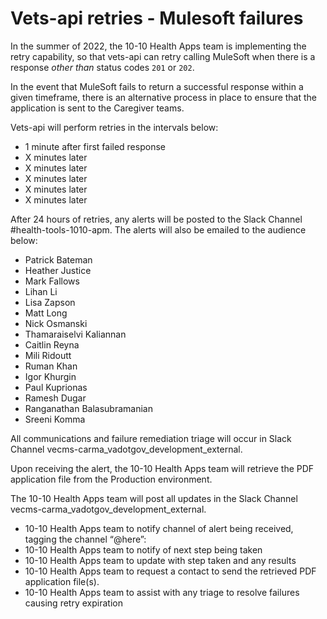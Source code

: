 # Vets-api retries - Mulesoft failures

In the summer of 2022, the 10-10 Health Apps team is implementing the retry capability, so that vets-api can retry calling MuleSoft when there is a response _other than_ status codes `201` or `202`.

In the event that MuleSoft fails to return a successful response within a given timeframe, there is an alternative process in place to ensure that the application is sent to the Caregiver teams.

Vets-api will perform retries in the intervals below:
- 1 minute after first failed response
- X minutes later
- X minutes later
- X minutes later
- X minutes later
- X minutes later

After 24 hours of retries, any alerts will be posted to the Slack Channel #health-tools-1010-apm.  The alerts will also be emailed to the audience below:
- Patrick Bateman
- Heather Justice
- Mark Fallows
- Lihan Li
- Lisa Zapson
- Matt Long
- Nick Osmanski
- Thamaraiselvi Kaliannan
- Caitlin Reyna
- Mili Ridoutt
- Ruman Khan
- Igor Khurgin
- Paul Kuprionas
- Ramesh Dugar
- Ranganathan Balasubramanian
- Sreeni Komma

All communications and failure remediation triage will occur in Slack Channel vecms-carma_vadotgov_development_external.

Upon receiving the alert, the 10-10 Health Apps team will retrieve the PDF application file from the Production environment.  


The 10-10 Health Apps team will post all updates in the Slack Channel vecms-carma_vadotgov_development_external.
- 10-10 Health Apps team to notify channel of alert being received, tagging the channel “@here”:
- 10-10 Health Apps team to notify of next step being taken
- 10-10 Health Apps team to update with step taken and any results
- 10-10 Health Apps team to request a contact to send the retrieved PDF application file(s).
- 10-10 Health Apps team to assist with any triage to resolve failures causing retry expiration
